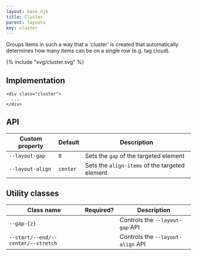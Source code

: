 ```yaml
---
layout: base.njk
title: Cluster
parent: layouts
key: cluster
---
```


Groups items in such a way that a 'cluster' is created that automatically
determines how many items can be on a single row (e.g. tag cloud).

{% include "svg/cluster.svg" %}

## Implementation

```
<div class="cluster">
  ...
</div>
```

## API

<div>
  <table>
    <thead>
      <tr><th>Custom property</th><th>Default</th><th>Description</th></tr>
    </thead>
    <tbody>
      <tr><td><code>--layout-gap</code></td><td><code>0</code></td><td>Sets the <code>gap</code> of the targeted element</tr>
      <tr><td><code>--layout-align</code></td><td><code>center</code></td><td>Sets the <code>align-items</code> of the targeted element</tr>
    </tbody>
  </table>
</div>

## Utility classes

<div>
  <table>
    <thead>
      <tr><th>Class name</th><th>Required?</th><th>Description</th></tr>
    </thead>
    <tbody>
      <tr><td><code>--gap-{z}</code></td><td></td><td>Controls the <code>--layout-gap</code> API</tr>
      <tr><td><code>--start/--end/--center/--stretch</code></td><td></td><td>Controls the <code>--layout-align</code> API</tr>
    </tbody>
  </table>
</div>
